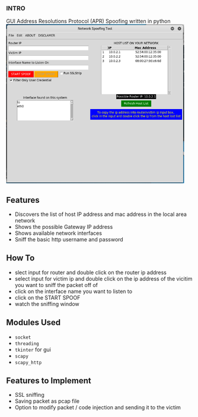### INTRO
GUI Address Resolutions Protocol (APR) Spoofing written in python
 <img src="nettools.png" width="480" alt="screen shot">
## Features
- Discovers the list of host IP address and mac address in the local area network
- Shows the possible Gateway IP address
- Shows available network interfaces
- Sniff the basic http username and password

## How To
- slect input for router and double click on the router ip address
- select input for victim ip and double click on the ip address of the vicitim you want to sniff the packet off of
- click on the interface name you want to listen to
- click on the START SPOOF
- watch the sniffing window

## Modules Used
- `socket`
- `threading`
- `tkinter`  for gui
- `scapy` 
- `scapy_http`

## Features to Implement 
- SSL sniffing
- Saving packet as pcap file
- Option to modify packet / code injection and sending it to the victim
 


